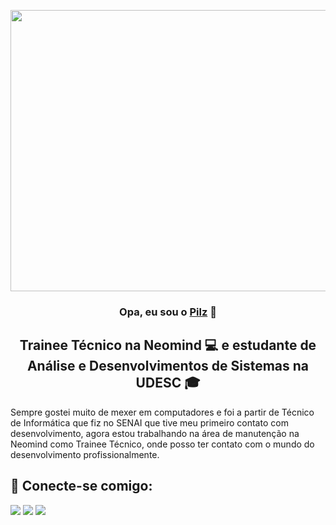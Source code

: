 <p align="center">
  <img width="1000" height="450" src="https://user-images.githubusercontent.com/67395760/150650793-30e9d8ef-365b-4236-ab0d-fe670d65eb51.png">
</p>
 

<div align="center">
  <h3>Opa, eu sou o <a href="https://www.linkedin.com/in/felipevpilz/">Pilz</a> 👋</h3>
  <h2>Trainee Técnico na Neomind 💻 e estudante de Análise e Desenvolvimentos de Sistemas na UDESC 🎓</h2>
</div>

Sempre gostei muito de mexer em computadores e foi a partir de Técnico de Informática que fiz no SENAI que tive meu primeiro contato com desenvolvimento, agora estou trabalhando na área de manutenção na Neomind como Trainee Técnico, onde posso ter contato com o mundo do desenvolvimento profissionalmente.

<h2>🤝 Conecte-se comigo:</h2>
<a href = "https://www.linkedin.com/in/felipe-vilvert-pilz-b623a6197" target="_blank"><img src="https://img.shields.io/badge/LinkedIn-0077B5?style=for-the-badge&logo=linkedin&logoColor=white" target="_blank"></a>
<a href = "mailto:felipevilvertpilz@gmail.com"><img src="https://img.shields.io/badge/-Gmail-BB001B?style=for-the-badge&logo=gmail&logoColor=white" target="_blank"></a>
<a href="https://steamcommunity.com/id/felipepilz/"><img src="https://img.shields.io/badge/-Steam-%23333?style=for-the-badge&logo=steam&logoColor=white" target="_blank"></a>
